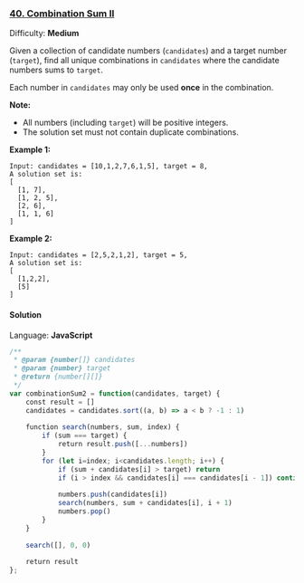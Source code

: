 ### [40\. Combination Sum II](https://leetcode.com/problems/combination-sum-ii/)

Difficulty: **Medium**


Given a collection of candidate numbers (`candidates`) and a target number (`target`), find all unique combinations in `candidates` where the candidate numbers sums to `target`.

Each number in `candidates` may only be used **once** in the combination.

**Note:**

*   All numbers (including `target`) will be positive integers.
*   The solution set must not contain duplicate combinations.

**Example 1:**

```
Input: candidates = [10,1,2,7,6,1,5], target = 8,
A solution set is:
[
  [1, 7],
  [1, 2, 5],
  [2, 6],
  [1, 1, 6]
]
```

**Example 2:**

```
Input: candidates = [2,5,2,1,2], target = 5,
A solution set is:
[
  [1,2,2],
  [5]
]
```


#### Solution

Language: **JavaScript**

```javascript
/**
 * @param {number[]} candidates
 * @param {number} target
 * @return {number[][]}
 */
var combinationSum2 = function(candidates, target) {
    const result = []
    candidates = candidates.sort((a, b) => a < b ? -1 : 1)
    
    function search(numbers, sum, index) {
        if (sum === target) {
            return result.push([...numbers])
        }
        for (let i=index; i<candidates.length; i++) {
            if (sum + candidates[i] > target) return
            if (i > index && candidates[i] === candidates[i - 1]) continue
            
            numbers.push(candidates[i])
            search(numbers, sum + candidates[i], i + 1)
            numbers.pop()
        }
    }
    
    search([], 0, 0)
    
    return result
};
```